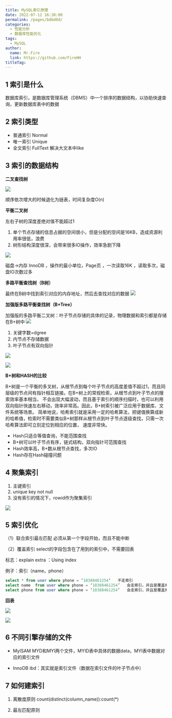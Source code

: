 ```yaml
---
title: MySQL索引原理
date: 2022-07-12 16:38:00
permalink: /pages/bdbd0d/
categories: 
  - 性能分析
  - 数据库性能优化
tags: 
  - MySQL
author: 
  name: Mr.Fire
  link: https://github.com/FireHH
titleTag: 
---
```


## 1 索引是什么
数据库索引，是数据库管理系统（DBMS）中一个排序的数据结构，以协助快速查询，更新数据库表中的数据

## 2 索引类型
- 普通索引 Normal
- 唯一索引 Unique
- 全文索引 FullText  解决大文本中like

## 3 索引的数据结构
**二叉查找树**

![](
https://fire-repository.oss-cn-beijing.aliyuncs.com/arthas/二叉树.png)

顺序依次增大的时候退化为链表，时间复杂度O(n)

**平衡二叉树**

左右子树的深度差绝对值不能超过1

1. 单个节点存储的信息占据的空间很小，但是分配的空间是16KB，造成资源利用率很低，浪费
2. 树形结构深度很深，会带来很多IO操作，效率急剧下降

![](
https://fire-repository.oss-cn-beijing.aliyuncs.com/arthas/2.png)

磁盘->内存
InnoDB ，操作的最小单位，Page页 ，一次读取16K ，读取多次，磁盘IO次数过多

**多路平衡查找树（B树）**

最终在B树中找到索引对应的内存地址，然后去查找对应的数据
![](
https://fire-repository.oss-cn-beijing.aliyuncs.com/arthas/b树.png)

**加强版多路平衡查找树（B+Tree）**

加强版的多路平衡二叉树：叶子节点存储的具体的记录，物理数据和索引都是存储在B+树中
![](
https://fire-repository.oss-cn-beijing.aliyuncs.com/arthas/加树.png)

1. 关键字数=dgree
2. 内节点不存储数据
3. 叶子节点有双向指针

![](
https://fire-repository.oss-cn-beijing.aliyuncs.com/arthas/b-tree.png)

![](
https://fire-repository.oss-cn-beijing.aliyuncs.com/arthas/6.png)

**B+树和HASH的比较**

B+树是一个平衡的多叉树，从根节点到每个叶子节点的高度差值不超过1，而且同层级的节点间有指针相互链接。在B+树上的常规检索，从根节点到叶子节点的搜索效率基本相当，
不会出现大幅波动，而且基于索引的顺序扫描时，也可以利用双向指针快速左右移动，效率非常高。因此，B+树索引被广泛应用于数据库、文件系统等场景。
简单地说，哈希索引就是采用一定的哈希算法，把键值换算成新的哈希值，检索时不需要类似B+树那样从根节点到叶子节点逐级查找，只需一次哈希算法即可立刻定位到相应的位置，
速度非常快。

- Hash只适合等值查询，不能范围查找
- B+树可以叶子节点有序，链式结构，双向指针可范围查找
- Hash效率高，B+数从根节点查找，多次IO
- Hash存在Hash碰撞问题


## 4 聚集索引
1. 主键索引
2. unique key not null
3. 没有索引的情况下，rowid作为聚集索引

![](
https://fire-repository.oss-cn-beijing.aliyuncs.com/arthas/7.png)

## 5 索引优化
（1）联合索引最左匹配
必须从第一个字段开始，而且不能中断

（2）覆盖索引
select的字段包含在了用到的索引中，不需要回表

标志：explain        extra  ：Using index

例子：索引（name，phone）
```sql
select * from user where phone = ‘18388461254’   不走索引
select name  from user where phone = ‘18388461254’   会走索引，并且是覆盖索引（优化器处理）
select phone from user where phone = ‘18388461254’   会走索引，并且是覆盖索引（优化器处理）
```
**回表**

![](
https://fire-repository.oss-cn-beijing.aliyuncs.com/arthas/8.png)

![](
https://fire-repository.oss-cn-beijing.aliyuncs.com/arthas/9.png)

## 6 不同引擎存储的文件
- MyISAM
MYD和MYI两个文件，MYID表中具体的数据data，MYI表中数据对应的索引文件

- InnoDB
ibd：其实就是索引文件（数据在索引文件的叶子节点中）

## 7 如何建索引
1. 离散度原则
count(distinct(column_name)):count(*)

2. 最左匹配原则